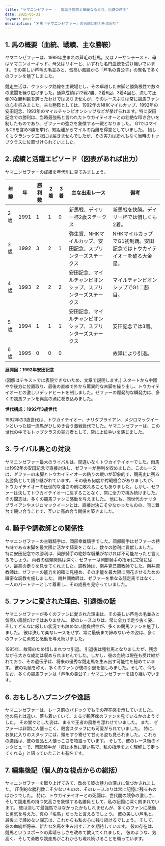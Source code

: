 ```yaml
---
title: "ヤマニンゼファー -  気高き闘志と華麗なる走り、伝説の芦毛"
date: 2025-05-31
layout: post
description: "名馬『ヤマニンゼファー』の伝説と魅力を深堀り"
---
```


## 1. 馬の概要（血統、戦績、主な勝鞍）

ヤマニンゼファーは、1989年生まれの芦毛の牡馬。父はノーザンテースト、母はヤマニンオーキッド、母父はリボーと、いずれも名門血統を受け継いでいます。その美しい芦毛の毛並みと、気高い風貌から「芦毛の貴公子」の異名で多くのファンを魅了しました。

競走生活は、クラシック路線を主戦場とし、その卓越した末脚と勝負根性で数々の激闘を繰り広げました。通算成績は22戦7勝、2着6回、3着4回と、決して圧倒的な勝利数を誇ったわけではありませんが、そのレースぶりは常に競馬ファンの心を掴みました。主な勝鞍としては、1992年のNHKマイルカップ、1992年の安田記念、1993年のマイルチャンピオンシップなどが挙げられます。特に安田記念での勝利は、当時最強馬と言われたトウカイテイオーとの壮絶な叩き合いを制したものであり、ゼファーの強さを象徴する一戦となりました。  G1ではマイルCSを含め3勝を挙げ、短距離からマイルの距離を得意としていました。  惜しくもクラシック三冠には届きませんでしたが、その実力は紛れもなく当時のトップクラスに位置づけられていました。


## 2. 成績と活躍エピソード（図表があれば出力）

ヤマニンゼファーの成績を年代別に見てみましょう。

| 年齢 | 年   | 勝利数 | 2着 | 3着 | 主な出走レース                               | 備考                                                                 |
|-----|-----|-------|-----|-----|--------------------------------------------|----------------------------------------------------------------------|
| 2歳  | 1991 | 1     | 1   | 0   | 新馬戦、デイリー杯2歳ステークス                 | 新馬戦を快勝。デイリー杯では惜しくも2着。                               |
| 3歳  | 1992 | 3     | 2   | 1   | 弥生賞、NHKマイルカップ、安田記念、スプリンターズステークス     | NHKマイルカップでG1初制覇。安田記念ではトウカイテイオーを破る大金星。    |
| 4歳  | 1993 | 2     | 2   | 2   | 安田記念、マイルチャンピオンシップ、スプリンターズステークス      | マイルチャンピオンシップでG1二勝目。                                    |
| 5歳  | 1994 | 1     | 1   | 1   | 安田記念、マイルチャンピオンシップ、スプリンターズステークス      | 安田記念では3着。                                                    |
| 6歳  | 1995 | 0     | 0   | 0   |                                            | 故障により引退。                                                    |


**展開図：1992年安田記念**

(図解はテキストでは表現できないため、文章で説明します。)  スタートから中団やや後方に位置取り、最後の直線で外から驚異的な末脚を繰り出し、トウカイテイオーとの激しいデッドヒートを制しました。ゼファーの爆発的な瞬発力は、多くの競馬ファンを興奮の渦に巻き込みました。


**世代構成：1992年3歳世代**

1992年の3歳世代は、トウカイテイオー、ナリタブライアン、メジロマックイーンといった超一流馬がひしめき合う激戦世代でした。ヤマニンゼファーは、この世代の中でもトップクラスの実力者として、常に上位争いを演じました。


## 3. ライバル馬との対決

ヤマニンゼファー最大のライバルは、間違いなくトウカイテイオーでした。両馬は1992年の安田記念で直接対決し、ゼファーが勝利を収めました。このレースは、ゼファーの末脚とトウカイテイオーの粘りの戦いが印象的で、競馬史に残る名勝負として語り継がれています。  その後も何度か対戦機会がありましたが、トウカイテイオーの圧倒的な強さの前に敗れることもありました。しかし、ゼファーは決してトウカイテイオーに屈することなく、常に全力で挑み続けました。その闘志は、多くの競馬ファンに感動を与えました。  他にも、同世代のナリタブライアンやメジロマックイーンとは、直接対決こそ少なかったものの、同じ舞台で競い合うことで、互いに高め合う関係を築きました。


## 4. 騎手や調教師との関係性

ヤマニンゼファーの主戦騎手は、岡部幸雄騎手でした。岡部騎手はゼファーの持ち味である末脚を最大限に活かす騎乗をこなし、数々の勝利に貢献しました。  特に安田記念での勝利は、岡部騎手の絶妙な騎乗がなければ不可能だったと言えるでしょう。  両者の信頼関係は深く、ゼファーは岡部騎手の指示に完璧に従い、最高の走りを見せてくれました。調教師は、南井克巳調教師でした。南井調教師は、ゼファーの能力を的確に見極め、その才能を最大限に開花させるための緻密な調教を施しました。  南井調教師は、ゼファーを単なる競走馬ではなく、一人のパートナーとして尊重し、その成長を見守っていました。


## 5. ファンに愛された理由、引退後の話

ヤマニンゼファーが多くのファンに愛された理由は、その美しい芦毛の毛並みと気高い風貌だけではありません。  彼のレースぶりは、常に全力で走り抜く姿、そしてどんなに厳しい状況でも諦めない勝負根性が、多くの競馬ファンを魅了しました。  彼は決して楽なレースをせず、常に最後まで諦めないその姿は、多くのファンに勇気と感動を与え続けました。

1995年、故障のため惜しまれつつ引退。  引退後は種牡馬となりましたが、残念ながら大きな成功は収められませんでした。しかし、彼の血統は現在も受け継がれており、その遺伝子は、将来の優秀な競走馬を生み出す可能性を秘めています。  彼の功績を称え、多くのファンが彼の引退を惜しみました。そして、今もなお、多くの競馬ファンは「芦毛の貴公子」ヤマニンゼファーを語り継いでいます。


## 6. おもしろハプニングや逸話

ヤマニンゼファーは、レース前のパドックでもその存在感を示していました。  他の馬とは違い、落ち着いていて、まるで観客席のファンを見ているかのようでした。  その堂々とした姿は、まるで王者の風格を漂わせていました。  また、ゼファーは非常に人懐っこく、厩舎スタッフにも可愛がられていました。  特に、お気に入りのスタッフには、頭をすり寄せて甘える姿も見られました。  これらの逸話は、彼の気品と人懐っこさを物語っています。  そして、彼のレース後のインタビューで、岡部騎手が「彼は本当に賢い馬で、私の指示をよく理解して走ってくれる」と語っていたことも有名です。


## 7. 編集後記（個人的な視点からの総括）

ヤマニンゼファーを取り上げてみて、改めて彼の魅力の深さに気づかされました。  圧倒的な勝利数こそ少ないものの、そのレースぶりは常に記憶に残るものばかりでした。  特に、トウカイテイオーとの死闘は、世代間の競争の激しさ、そして競走馬の持つ気高さを象徴する名勝負として、私の記憶に深く刻まれています。  彼は決して最強馬ではなかったかもしれませんが、多くのファンに感動と勇気を与えた、真の「名馬」だったと言えるでしょう。  彼の美しい芦毛と、最後まで諦めない闘志は、これからも私の心に残り続けるでしょう。  そして、彼の血統が将来、新たな名馬を生み出すことを期待しています。  彼の存在は、競馬というスポーツの素晴らしさを改めて教えてくれました。  彼のような、気高く、そして勇敢な競走馬がこれからも現れ続けることを願っています。
